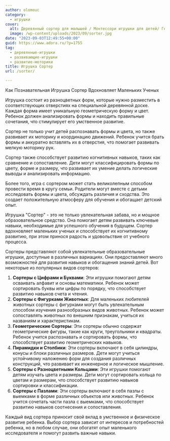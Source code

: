 ```yaml
---
author: olomouc
category:
  - игрушки
cover:
  alt: Деревянный сортер для малышей / Монтессори игрушки для детей/ Геометрические фигуры
  image: /wp-content/uploads/2023/09/sorter.jpg
date: "2023-09-03T12:49:55+00:00"
guid: https://www.adora.ru/?p=1755
tag:
  - деревянные-игрушки
  - развивающие-игрушки
  - развитие-моторики
title: Игрушка Сортер
url: /sorter/

---
```

Как Познавательная Игрушка Сортер Вдохновляет Маленьких Ученых

Игрушка состоит из разноцветных форм, которые нужно разместить в соответствующих отверстиях на специальной деревянной доске. Каждая форма имеет уникальную геометрическую форму и цвет. Ребенок должен анализировать формы и находить правильные сочетания, что стимулирует его умственное развитие.

Сортер не только учит детей распознавать формы и цвета, но также развивает их моторику и координацию движений. Ребенок учится брать формы и аккуратно вставлять их в отверстия, что помогает развивать мелкую моторику рук.

Сортер также способствует развитию когнитивных навыков, таких как сравнение и сопоставление. Дети могут классифицировать формы по цвету, форме и размеру, что развивает их умение делать логические выводы и анализировать информацию.

Более того, игра с сортером может стать великолепным способом провести время в кругу семьи. Родители могут вместе с детьми исследовать формы и цвета, обсуждать различия и сходства. Это создает положительную атмосферу для обучения и обогащает детский опыт.

Игрушка "Сортер" \- это не только увлекательная забава, но и мощное образовательное средство. Она помогает детям развивать ключевые навыки, необходимые для успешного обучения в будущем. Сортер вдохновляет маленьких ученых и способствует их когнитивному развитию, при этом принося радость и удовольствие от учебного процесса.

Сортеры представляют собой увлекательные образовательные игрушки, доступные в различных вариациях. Они предоставляют много возможностей для развития навыков и обогащения знаний детей. Вот некоторые из популярных видов сортеров:

1. **Сортеры с Цифрами и Буквами**: Эти игрушки помогают детям осваивать алфавит и основы математики. Ребенок может сортировать буквы или цифры по порядку, что способствует развитию навыков счета и чтения.
1. **Сортеры с Фигурками Животных**: Для маленьких любителей животных сортеры с фигурками могут быть увлекательным способом изучения разнообразных видов животных. Ребенок может сопоставлять животных по внешним признакам, учиться их названиям и характеристикам.
1. **Геометрические Сортеры**: Эти сортеры обычно содержат геометрические фигуры, такие как круги, треугольники и квадраты. Ребенок учится распознавать и сортировать формы, что способствует развитию геометрических навыков.
1. **Пирамидки и Столбики**: Эти сортеры включают в себя цилиндры, конусы и блоки различных размеров. Дети могут учиться устойчивому наложению форм для создания различных конструкций, что развивает их инженерное и логическое мышление.
1. **Сортеры с Разноцветными Кольцами**: Эти игрушки помогают детям изучать цвета и размеры. Дети могут сортировать кольца по цветам и размерам, что способствует развитию навыков сортировки и классификации.
1. **Сортеры с Пазлами**: Эти сортеры включают в себя пазлы с выемками в форме различных объектов или животных. Ребенок учится сочетать части пазла с выемками, что способствует развитию навыков соотнесения и сопоставления.

Каждый вид сортера приносит свой вклад в умственное и физическое развитие ребенка. Выбор сортера зависит от интересов и потребностей ребенка, но в любом случае, они обогатят опыт маленького исследователя и помогут развить важные навыки.
